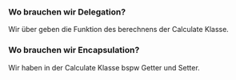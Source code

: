 ### Wo brauchen wir Delegation?
Wir über geben die Funktion des berechnens der Calculate Klasse.


### Wo brauchen wir Encapsulation?

Wir haben in der Calculate Klasse bspw Getter und Setter.